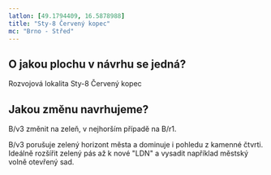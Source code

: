 ```yaml
---
latlon: [49.1794409, 16.5878988]
title: "Sty-8 Červený kopec"
mc: "Brno - Střed"
---
```


## O jakou plochu v návrhu se jedná?

Rozvojová lokalita Sty-8 Červený kopec

## Jakou změnu navrhujeme?

B/v3 změnit na zeleň, v nejhorším případě na B/r1.

B/v3 porušuje zelený horizont města a dominuje i pohledu z kamenné čtvrti. Ideálně rozšířit zelený pás až k nové "LDN" a vysadit například městský volně otevřený sad.

